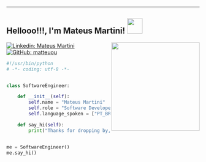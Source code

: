 ---
<h2> Hellooo!!!, I'm Mateus Martini! <img src="https://media.giphy.com/media/12oufCB0MyZ1Go/giphy.gif" width="40"></h2>
<img align='right' src="https://media.giphy.com/media/M9gbBd9nbDrOTu1Mqx/giphy.gif" width="230">

[![Linkedin: Mateus Martini](https://img.shields.io/badge/-Mateus%20Martini-blue?style=flat-square&logo=Linkedin&logoColor=white&link=https://www.linkedin.com/in/mateus-martini-19128b359/)](https://www.linkedin.com/in/mateus-martini-19128b359/)
[![GitHub: matteuou](https://img.shields.io/github/followers/matteuou?label=Follow&style=social)](https://github.com/matteuou)

```python
#!/usr/bin/python
# -*- coding: utf-8 -*-


class SoftwareEngineer:

    def __init__(self):
        self.name = "Mateus Martini"
        self.role = "Software Developer"
        self.language_spoken = ["PT_BR", "en_US"]

    def say_hi(self):
        print("Thanks for dropping by, hope you find some of my work interesting. :D")


me = SoftwareEngineer()
me.say_hi()
```



